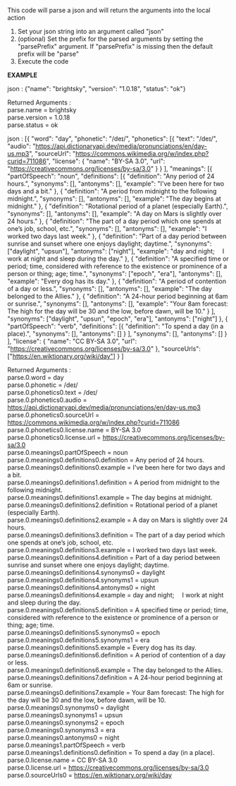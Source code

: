 This code will parse a json and will return the arguments into the local action

1. Set your json string into an argument called "json"
2. (optional) Set the prefix for the parsed arguments by setting the "parsePrefix" argument. If "parsePrefix" is missing then the default prefix will be "parse"
3. Execute the code

**EXAMPLE**

json : {"name": "brightsky", "version": "1.0.18", "status": "ok"}

Returned Arguments : <br />
parse.name = brightsky <br />
parse.version = 1.0.18 <br />
parse.status = ok <br />

json :
[{
        "word": "day",
        "phonetic": "/deɪ/",
        "phonetics": [{
                "text": "/deɪ/",
                "audio": "https://api.dictionaryapi.dev/media/pronunciations/en/day-us.mp3",
                "sourceUrl": "https://commons.wikimedia.org/w/index.php?curid=711086",
                "license": {
                    "name": "BY-SA 3.0",
                    "url": "https://creativecommons.org/licenses/by-sa/3.0"
                }
            }
        ],
        "meanings": [{
                "partOfSpeech": "noun",
                "definitions": [{
                        "definition": "Any period of 24 hours.",
                        "synonyms": [],
                        "antonyms": [],
                        "example": "I've been here for two days and a bit."
                    }, {
                        "definition": "A period from midnight to the following midnight.",
                        "synonyms": [],
                        "antonyms": [],
                        "example": "The day begins at midnight."
                    }, {
                        "definition": "Rotational period of a planet (especially Earth).",
                        "synonyms": [],
                        "antonyms": [],
                        "example": "A day on Mars is slightly over 24 hours."
                    }, {
                        "definition": "The part of a day period which one spends at one’s job, school, etc.",
                        "synonyms": [],
                        "antonyms": [],
                        "example": "I worked two days last week."
                    }, {
                        "definition": "Part of a day period between sunrise and sunset where one enjoys daylight; daytime.",
                        "synonyms": ["daylight", "upsun"],
                        "antonyms": ["night"],
                        "example": "day and night;  I work at night and sleep during the day."
                    }, {
                        "definition": "A specified time or period; time, considered with reference to the existence or prominence of a person or thing; age; time.",
                        "synonyms": ["epoch", "era"],
                        "antonyms": [],
                        "example": "Every dog has its day."
                    }, {
                        "definition": "A period of contention of a day or less.",
                        "synonyms": [],
                        "antonyms": [],
                        "example": "The day belonged to the Allies."
                    }, {
                        "definition": "A 24-hour period beginning at 6am or sunrise.",
                        "synonyms": [],
                        "antonyms": [],
                        "example": "Your 8am forecast: The high for the day will be 30 and the low, before dawn, will be 10."
                    }
                ],
                "synonyms": ["daylight", "upsun", "epoch", "era"],
                "antonyms": ["night"]
            }, {
                "partOfSpeech": "verb",
                "definitions": [{
                        "definition": "To spend a day (in a place).",
                        "synonyms": [],
                        "antonyms": []
                    }
                ],
                "synonyms": [],
                "antonyms": []
            }
        ],
        "license": {
            "name": "CC BY-SA 3.0",
            "url": "https://creativecommons.org/licenses/by-sa/3.0"
        },
        "sourceUrls": ["https://en.wiktionary.org/wiki/day"]
    }
]

Returned Arguments :<br />
parse.0.word = day<br />
parse.0.phonetic = /deɪ/<br />
parse.0.phonetics0.text = /deɪ/<br />
parse.0.phonetics0.audio = https://api.dictionaryapi.dev/media/pronunciations/en/day-us.mp3<br />
parse.0.phonetics0.sourceUrl = https://commons.wikimedia.org/w/index.php?curid=711086<br />
parse.0.phonetics0.license.name = BY-SA 3.0<br />
parse.0.phonetics0.license.url = https://creativecommons.org/licenses/by-sa/3.0<br />
parse.0.meanings0.partOfSpeech = noun<br />
parse.0.meanings0.definitions0.definition = Any period of 24 hours.<br />
parse.0.meanings0.definitions0.example = I've been here for two days and a bit.<br />
parse.0.meanings0.definitions1.definition = A period from midnight to the following midnight.<br />
parse.0.meanings0.definitions1.example = The day begins at midnight.<br />
parse.0.meanings0.definitions2.definition = Rotational period of a planet (especially Earth).<br />
parse.0.meanings0.definitions2.example = A day on Mars is slightly over 24 hours.<br />
parse.0.meanings0.definitions3.definition = The part of a day period which one spends at one’s job, school, etc.<br />
parse.0.meanings0.definitions3.example = I worked two days last week.<br />
parse.0.meanings0.definitions4.definition = Part of a day period between sunrise and sunset where one enjoys daylight; daytime.<br />
parse.0.meanings0.definitions4.synonyms0 = daylight<br />
parse.0.meanings0.definitions4.synonyms1 = upsun<br />
parse.0.meanings0.definitions4.antonyms0 = night<br />
parse.0.meanings0.definitions4.example = day and night;  I work at night and sleep during the day.<br />
parse.0.meanings0.definitions5.definition = A specified time or period; time, considered with reference to the existence or prominence of a person or thing; age; time.<br />
parse.0.meanings0.definitions5.synonyms0 = epoch<br />
parse.0.meanings0.definitions5.synonyms1 = era<br />
parse.0.meanings0.definitions5.example = Every dog has its day.<br />
parse.0.meanings0.definitions6.definition = A period of contention of a day or less.<br />
parse.0.meanings0.definitions6.example = The day belonged to the Allies.<br />
parse.0.meanings0.definitions7.definition = A 24-hour period beginning at 6am or sunrise.<br />
parse.0.meanings0.definitions7.example = Your 8am forecast: The high for the day will be 30 and the low, before dawn, will be 10.<br />
parse.0.meanings0.synonyms0 = daylight<br />
parse.0.meanings0.synonyms1 = upsun<br />
parse.0.meanings0.synonyms2 = epoch<br />
parse.0.meanings0.synonyms3 = era<br />
parse.0.meanings0.antonyms0 = night<br />
parse.0.meanings1.partOfSpeech = verb<br />
parse.0.meanings1.definitions0.definition = To spend a day (in a place).<br />
parse.0.license.name = CC BY-SA 3.0<br />
parse.0.license.url = https://creativecommons.org/licenses/by-sa/3.0<br />
parse.0.sourceUrls0 = https://en.wiktionary.org/wiki/day<br />
